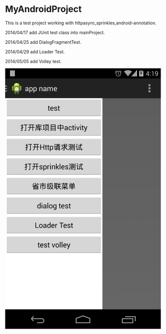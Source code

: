 MyAndroidProject
================
This is a test project working with httpasync,sprinkles,android-annotation.

2014/04/17 add JUnit test class into mainProject.

2014/04/25 add DialogFragmentTest.

2014/04/29 add Loader Test.

2014/05/05 add Volley test.


![截图](Screenshot.png)